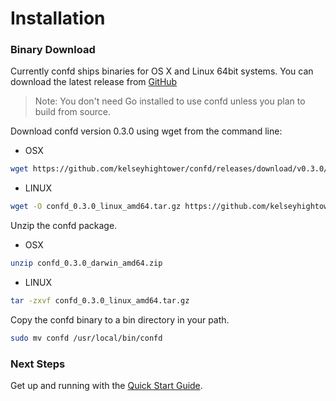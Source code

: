 # Installation

### Binary Download

Currently confd ships binaries for OS X and Linux 64bit systems. You can download the latest release from [GitHub](https://github.com/kelseyhightower/confd/releases)

> Note: You don't need Go installed to use confd unless you plan to build from source.

Download confd version 0.3.0 using wget from the command line:
* OSX
```Bash
wget https://github.com/kelseyhightower/confd/releases/download/v0.3.0/confd_0.3.0_darwin_amd64.zip
```
* LINUX
```Bash
wget -O confd_0.3.0_linux_amd64.tar.gz https://github.com/kelseyhightower/confd/releases/download/v0.3.0/confd_0.3.0_linux_amd64.tar.gz
```

Unzip the confd package.
* OSX
```Bash
unzip confd_0.3.0_darwin_amd64.zip
```
* LINUX
```Bash
tar -zxvf confd_0.3.0_linux_amd64.tar.gz
```

Copy the confd binary to a bin directory in your path.

```Bash
sudo mv confd /usr/local/bin/confd
```

### Next Steps
Get up and running with the [Quick Start Guide](https://github.com/kelseyhightower/confd#quick-start).
